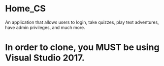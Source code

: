 # Home_CS
An application that allows users to login, take quizzes, play text adventures, have admin privileges, and much more.

# In order to clone, you MUST be using Visual Studio 2017.
